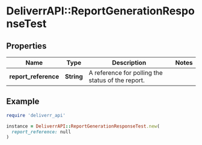 # DeliverrAPI::ReportGenerationResponseTest

## Properties

| Name | Type | Description | Notes |
| ---- | ---- | ----------- | ----- |
| **report_reference** | **String** | A reference for polling the status of the report. |  |

## Example

```ruby
require 'deliverr_api'

instance = DeliverrAPI::ReportGenerationResponseTest.new(
  report_reference: null
)
```

